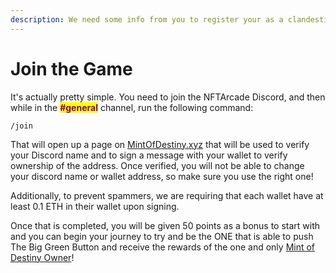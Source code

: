 ```yaml
---
description: We need some info from you to register your as a clandestine warrior
---
```


# Join the Game

It's actually pretty simple. You need to join the NFTArcade Discord, and then while in the <mark style="color:purple;">**#general**</mark> channel, run the following command:

```
/join
```

That will open up a page on [MintOfDestiny.xyz](https://mintofdestiny.xyz) that will be used to verify your Discord name and to sign a message with your wallet to verify ownership of the address. Once verified, you will not be able to change your discord name or wallet address, so make sure you use the right one!

Additionally, to prevent spammers, we are requiring that each wallet have at least 0.1 ETH in their wallet upon signing.

Once that is completed, you will be given 50 points as a bonus to start with and you can begin your journey to try and be the ONE that is able to push The Big Green Button and receive the rewards of the one and only [Mint of Destiny Owner](the-mint-of-destiny.md)!
